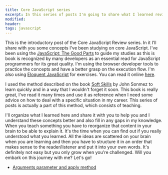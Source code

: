 ```yaml
---
title: Core JavaScript series
excerpt: In this series of posts I'm going to share what I learned reviewing core JavaScript concepts and experimenting, mostly using the book JavaScript - The Good Parts.
modified:
header:
tags: javascript
---
```



This is the introductory post of the Core JavaScript Review series. In it I'll share with you some concepts I've been studying on core JavaScript. I've been using the [JavaScript: The Good Parts](#) to guide my studies as this is book is recognized by many developers as an essential read for JavaScript programmers for its great quality. 
I'm using the browser developer tools to practice the concepts and have a better grasp on the execution flow. I'm also using [Eloquent JavaScript](#) for exercises. You can read it online [here](http://eloquentjavascript.net/).

I used the method described on the book [Soft Skills](#) by John Sonmez to learn quickly and in a way that I wouldn't forget it soon. This book is really great, I've read it many times and use it as reference when I need some advice on how to deal with a specific situation in my career.
This series of posts is actually a part of this method, which consists of teaching. 

I'll organize what I learned here and share it with you to help you and I understand these concepts better and also fill in any gaps in my knowledge. 
When you teach something you have to reorganize that content in your brain to be able to explain it. It's the time when you can find out if you really understood what you learned.
All the ideas are scattered on your brain when you are learning and then you have to structure it in an order that makes sense to the reader/listener and put it into your own words. It's definitely not easy but you only grow when you're challenged.
Will you embark on this journey with me? Let's go!

- [Arguments parameter and apply method](https://she-dev.com/arguments-apply-javascript/)

